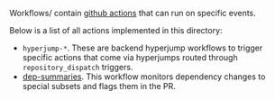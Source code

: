 Workflows/ contain [github actions](https://github.com/features/actions) that can run on specific events.

Below is a list of all actions implemented in this directory:

* `hyperjump-*`. These are backend hyperjump workflows to trigger specific
  actions that come via hyperjumps routed through `repository_dispatch`
  triggers.
* [dep-summaries](dep-summaries.yml). This workflow monitors dependency
  changes to special subsets and flags them in the PR.
